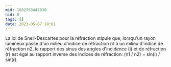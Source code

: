 ```yaml
---
mid: 1682358447830
nid: 0
tags: []
date: 2023-05-07 18:01
---
```

La loi de Snell-Descartes pour la réfraction stipule que, lorsqu'un rayon lumineux passe d'un milieu d'indice de réfraction n1 à un milieu d'indice de réfraction n2, le rapport des sinus des angles d'incidence (i) et de réfraction (r) est égal au rapport inverse des indices de réfraction: (n1 / n2) = sin(i) / sin(r).

